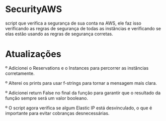 # SecurityAWS
script que verifica a segurança de sua conta na AWS, ele faz isso verificando as regras de segurança de todas as instâncias e verificando se elas estão usando as regras de segurança corretas. 

# Atualizações
º Adicionei o Reservations e o Instances para percorrer as instâncias corretamente.

º Alterei os prints para usar f-strings para tornar a mensagem mais clara.

º Adicionei return False no final da função para garantir que o resultado da função sempre será um valor booleano.

º O script agora verifica se algum Elastic IP está desvinculado, o que é importante para evitar cobranças desnecessárias.
